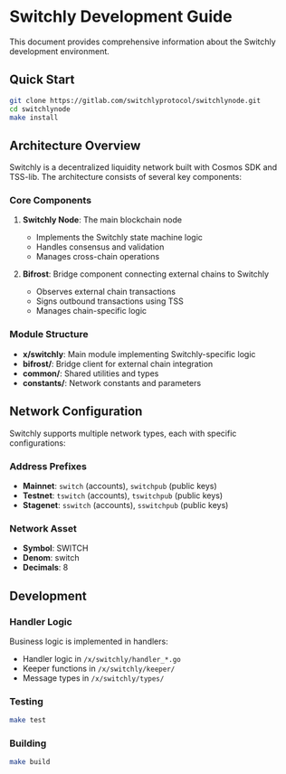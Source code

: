 # Switchly Development Guide

This document provides comprehensive information about the Switchly development environment.

## Quick Start

```bash
git clone https://gitlab.com/switchlyprotocol/switchlynode.git
cd switchlynode
make install
```

## Architecture Overview

Switchly is a decentralized liquidity network built with Cosmos SDK and TSS-lib. The architecture consists of several key components:

### Core Components

1. **Switchly Node**: The main blockchain node
   - Implements the Switchly state machine logic
   - Handles consensus and validation
   - Manages cross-chain operations

2. **Bifrost**: Bridge component connecting external chains to Switchly
   - Observes external chain transactions
   - Signs outbound transactions using TSS
   - Manages chain-specific logic

### Module Structure

- **x/switchly**: Main module implementing Switchly-specific logic
- **bifrost/**: Bridge client for external chain integration
- **common/**: Shared utilities and types
- **constants/**: Network constants and parameters

## Network Configuration

Switchly supports multiple network types, each with specific configurations:

### Address Prefixes

- **Mainnet**: `switch` (accounts), `switchpub` (public keys)
- **Testnet**: `tswitch` (accounts), `tswitchpub` (public keys)
- **Stagenet**: `sswitch` (accounts), `sswitchpub` (public keys)

### Network Asset

- **Symbol**: SWITCH
- **Denom**: switch
- **Decimals**: 8

## Development

### Handler Logic

Business logic is implemented in handlers:

- Handler logic in `/x/switchly/handler_*.go`
- Keeper functions in `/x/switchly/keeper/`
- Message types in `/x/switchly/types/`

### Testing

```bash
make test
```

### Building

```bash
make build
```
